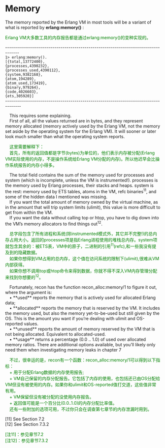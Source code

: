 # Memory
The memory reported by the Erlang VM in most tools will be a variant of what is reported by **erlang:memory()** :
<p></p> <font color="green">
Erlang VM大多数工具的内存报告都是通过erlang:memory()的变种实现的。
</font> <p></p>

-------------------------------------------------------------------------------------<br>
`1> erlang:memory().`<br>
`[{total,13772400},`<br>
`{processes,4390232},`<br>
`{processes_used,4390112},`<br>
`{system,9382168},`<br>
`{atom,194289},`<br>
`{atom_used,173419},`<br>
`{binary,979264},`<br>
`{code,4026603},`<br>
`{ets,305920}]`<br>
--------------------------------------------------------------------------------------<br>
<p></p>
&emsp;This requires some explaining.<br>
&emsp;First of all, all the values returned are in bytes, and they represent memory allocated
(memory actively used by the Erlang VM, not the memory set aside by the operating system
for the Erlang VM). It will sooner or later look much smaller than what the operating system reports.
<p></p> <font color="green">
&emsp;这里需要解释下：<br>
&emsp;首先，所有的返回值都是字节(bytes)为单位的，他们表示内存被分配(Erlang VM实际使用的内存，不是操作系统给Erlang VM分配的内存)。所以他迟早会比操作系统报告的内存小得多。
</font> <p></p>

&emsp;The total field contains the sum of the memory used for processes and system (which
is incomplete, unless the VM is instrumented!). processes is the memory used by Erlang
processes, their stacks and heaps. system is the rest: memory used by ETS tables, atoms
in the VM, refc binaries<sup>11</sup>, and some of the hidden data I mentioned was missing.<br>
&emsp;If you want the total amount of memory owned by the virtual machine, as in the amount
that will trip system limits (ulimit), this value is more difficult to get from within the VM.<br>
&emsp;If you want the data without calling top or htop, you have to dig down into the VM’s memory allocators to find things out<sup>12</sup>.
<p></p> <font color="green">
&emsp;总字段包含了所有进程和系统(除instrumented模式外，其它并不完整!)的总内存占用大小。返回的processes项是指Erlang进程使用的堆栈总内存。system项就包含其余的：被ETS表，VM中的原子，二进制的引用<sup>11</sup>(refc),和一些我没有提及到的隐藏数据。<br>
&emsp;如果你想得到VM占用的总内存，这个值在访问系统的限制下(ulimit),很难从VM内部获得。<br>
&emsp;如果你想不调用top或htop命令来得到数据，你就不得不深入VM内存管理分配来找到你想要的<sup>12</sup>。
</font> <p></p>
&emsp;Fortunately, recon has the function recon_alloc:memory/1 to figure it out, where the
argument is:<br>
&emsp;• **used** reports the memory that is actively used for allocated Erlang data;<br>
&emsp;• **allocated** reports the memory that is reserved by the VM. It includes the memory
used, but also the memory yet-to-be-used but still given by the OS. This is the amount
you want if you’re dealing with ulimit and OS-reported values.<br>
&emsp;• **unused** reports the amount of memory reserved by the VM that is not being allocated.
Equivalent to allocated-used.<br>
&emsp;• **usage** returns a percentage (0.0 .. 1.0) of used over allocated memory ratios.
There are additional options available, but you’ll likely only need them when investigating memory leaks in chapter 7
<p></p> <font color="green">
&emsp;不过，很幸运的是，recon有一个函数：recon_alloc:memory/1可以得到以下指标：<br>
&emsp;+ 用于分配Erlang数据的内存使用报告;<br>
&emsp;+ VM自己保留的内存分配报告。它包括了内存的使用，也包括还已由OS分配给VM但没有被使用的内存。如果你和ulimit和OS-reported值打交道，这些值非常有用。<br>
&emsp;+ VM保留但没有被分配的没使用内存报告。<br>
&emsp;+ 返回值可能是一个百分比(0.0..1.0)的内存分配比率值。<br>
&emsp;还有一些附加的选项可用，不过你只会在调查第七章节的内存泄漏时用到。<br>
</font> <p></p>
[11] See Section 7.2<br>
[12] See Section 7.3.2
<p></p> <font color="green">
[注11]：参见章节7.2<br>
[注12]：参见章节7.3.2<br>
</font> <p></p>

